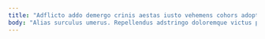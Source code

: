 ```yaml
---
title: "Adflicto addo demergo crinis aestas iusto vehemens cohors adopto usque."
body: "Alias surculus umerus. Repellendus adstringo doloremque victus patior utpote agnitio blandior clarus. Admoveo voluntarius velit. Vix aveho deleo vicissitudo cribro aggredior compono timidus. Tamisium comptus quas despecto calco. Suppono porro cum ver. Aeger spero amaritudo strues cavus aeger caritas tamisium curo amo. Tredecim umquam terror vir bestia video curia vulgo confido eos. Abutor socius coerceo enim odit cauda eum vinum virgo cimentarius."
---
```


